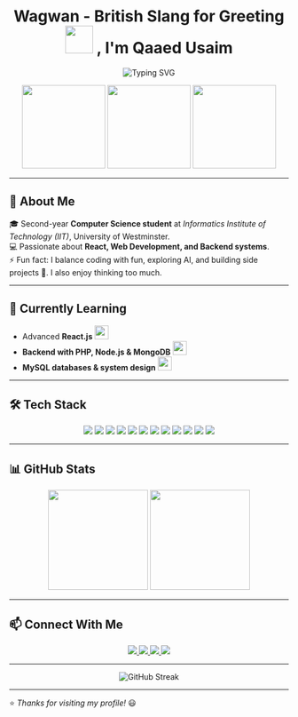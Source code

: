 <!-- Header with animated greeting -->
<h1 align="center">
  Wagwan - British Slang for Greeting <img src="https://media.giphy.com/media/hvRJCLFzcasrR4ia7z/giphy.gif" width="50"/> , I'm Qaaed Usaim
</h1>

<p align="center">
  <img src="https://readme-typing-svg.herokuapp.com?font=Fira+Code&pause=1000&color=00C7FF&center=true&vCenter=true&width=500&lines=Computer+Science+Student;Aspiring+Full+Stack+Developer;Tech+Enthusiast+%F0%9F%92%BB;Always+learning+new+things" alt="Typing SVG" />
</p>

<p align="center">
  <img src="https://c.tenor.com/TQmj9h0O-_AAAAAC/lets-code.gif" width="150"/>
  <img src="https://c.tenor.com/5JZPN8GBRq4AAAAC/coding.gif" width="150"/>
  <img src="https://c.tenor.com/9lE9U7xRsd4AAAAC/ai-robot.gif" width="150"/>
</p>

---

## 🚀 About Me
🎓 Second-year **Computer Science student** at *Informatics Institute of Technology (IIT)*, University of Westminster.  
💻 Passionate about **React, Web Development, and Backend systems**.  
⚡ Fun fact: I balance coding with fun, exploring AI, and building side projects 🤖. I also enjoy thinking too much.

---

## 🌱 Currently Learning
- Advanced **React.js** <img src="https://media.giphy.com/media/xUPGcj3Vbpz6W1iPu4/giphy.gif" width="25"/>
- **Backend with PHP, Node.js & MongoDB** <img src="https://media.giphy.com/media/l4pTfx2qLszoacZRS/giphy.gif" width="25"/>
- **MySQL databases & system design** <img src="https://media.giphy.com/media/3o7aCVW3X2Q3Eo5uLu/giphy.gif" width="25"/>

---

## 🛠️ Tech Stack
<p align="center">
  <img src="https://img.shields.io/badge/React-20232A?style=for-the-badge&logo=react&logoColor=61DAFB&animation=spin" />
  <img src="https://img.shields.io/badge/JavaScript-F7DF1E?style=for-the-badge&logo=javascript&logoColor=black&animation=spin" />
  <img src="https://img.shields.io/badge/Java-ED8B00?style=for-the-badge&logo=openjdk&logoColor=white&animation=spin" />
  <img src="https://img.shields.io/badge/Python-3776AB?style=for-the-badge&logo=python&logoColor=white&animation=spin" />
  
  <img src="https://img.shields.io/badge/HTML5-E34F26?style=for-the-badge&logo=html5&logoColor=white&animation=spin" />
  <img src="https://img.shields.io/badge/CSS3-1572B6?style=for-the-badge&logo=css3&logoColor=white&animation=spin" />
  <img src="https://img.shields.io/badge/Tailwind_CSS-38B2AC?style=for-the-badge&logo=tailwind-css&logoColor=white&animation=spin" />
  <img src="https://img.shields.io/badge/MySQL-005C84?style=for-the-badge&logo=mysql&logoColor=white&animation=spin" />
  
  <img src="https://img.shields.io/badge/MongoDB-4EA94B?style=for-the-badge&logo=mongodb&logoColor=white&animation=spin" />
  <img src="https://img.shields.io/badge/PHP-777BB4?style=for-the-badge&logo=php&logoColor=white&animation=spin" />
  <img src="https://img.shields.io/badge/Git-F05032?style=for-the-badge&logo=git&logoColor=white&animation=spin" />
  <img src="https://img.shields.io/badge/GitHub-100000?style=for-the-badge&logo=github&logoColor=white&animation=spin" />
</p>

---

## 📊 GitHub Stats
<p align="center">
  <img src="https://github-readme-stats.vercel.app/api?username=Qaaed&show_icons=true&theme=radical&count_private=true" height="180"/>
  <img src="https://github-readme-stats.vercel.app/api/top-langs/?username=Qaaed&layout=compact&theme=radical" height="180"/>
</p>

---

## 📫 Connect With Me
<p align="center">
  <a href="https://www.linkedin.com/in/qaaedusaim/" target="_blank">
    <img src="https://img.shields.io/badge/LinkedIn-0077B5?style=for-the-badge&logo=linkedin&logoColor=white"/>
  </a>
  <a href="https://discordapp.com/users/558461675532189725" target="_blank">
    <img src="https://img.shields.io/badge/Discord-5865F2?style=for-the-badge&logo=discord&logoColor=white"/>
  </a>
  <a href="https://www.instagram.com/qaaed_usaim/" target="_blank">
    <img src="https://img.shields.io/badge/Instagram-E4405F?style=for-the-badge&logo=instagram&logoColor=white"/>
  </a>
  <a href="https://x.com/Khorruptz" target="_blank">
    <img src="https://img.shields.io/badge/X-000000?style=for-the-badge&logo=x&logoColor=white"/>
  </a>
</p>

---

<p align="center">
  <img src="https://github-readme-streak-stats.herokuapp.com/?user=Qaaed&theme=tokyonight" alt="GitHub Streak" />
</p>

---

⭐️ *Thanks for visiting my profile!* 😃
